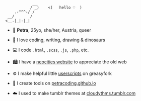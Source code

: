 ```
            __
           / _)    <(   hello ♡  )
    .-^^^-/ /
 __/       /  
<__.|_|-|_|

```

- :eyes: **Petra**, 25yo, she/her, Austria, queer

- :sauropod: I love coding, writing, drawing & dinosaurs

- :computer: I code `.html`, `.scss`, `.js`, `.php`, etc.

- :cityscape: I have a [neocities website](https://petrapixel.neocities.org/) to appreciate the old web

- :gear: I make helpful little [userscripts](https://greasyfork.org/en/users/354138-petracoding) on greasyfork

- :blue_heart: I create tools on [petracoding.github.io](https://petracoding.github.io/)

- :cloud: I used to make tumblr themes at [cloudythms.tumblr.com](https://cloudythms.tumblr.com/)

